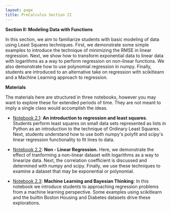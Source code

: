 ```yaml
---
layout: page
title: PreCalculus Section II
---
```


**Section II: Modeling Data with Functions**

In this section, we aim to familiarize students with basic modeling of data using Least Squares techniques.  First, we demonstrate some simple 
examples to introduce the technique of minimizing the RMSE in linear regression.  Next, we show how to transform exponential data
to linear data with logarithms as a way to perform regression on non-linear functions.  We also demonstrate how to use polynomial regression 
in numpy.  Finally, students are introduced to an alternative take on regression with scikitlearn and a Machine Learning approach
to regression.

**Materials**

The materials here are structured in three notebooks, however you may want to explore these for extended periods of time.  They are not meant to 
imply a single class would accomplish the ideas.

- [Notebook 2.1](): **An introduction to regression and least squares**.  Students perform least squares on small data sets represented as lists in 
Python as an introduction to the technique of Ordinary Least Squares.  Next, students understand how to use both numpy's polyfit and scipy's linear regression
functionality to fit lines to data.

- [Notebook 2.2](): **Non - Linear Regression.**  Here, we demonstrate the effect of tranforming a non-linear dataset with logarithms as a way
to linearize data.  Next, the correlation coefficient is discussed and determined with numpy and scipy.  Finally, we use these techniques to examine
a dataset that may be exponential or polynomial.

- [Notebook 2.3](): **Machine Learning and Bayesian Thinking**: In this notebook we introduce students to approaching regression problems
from a machine learning perspective.  Some examples using scikitlearn and the builtin Boston Housing and Diabetes datasets drive these explorations.
